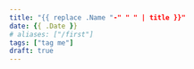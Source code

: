 ```yaml
---
title: "{{ replace .Name "-" " " | title }}"
date: {{ .Date }}
# aliases: ["/first"]
tags: ["tag me"]
draft: true
---
```


